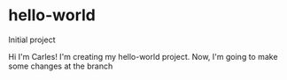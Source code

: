 # hello-world
Initial project

Hi I'm Carles!
I'm creating my hello-world project.
Now, I'm going to make some changes at the branch
